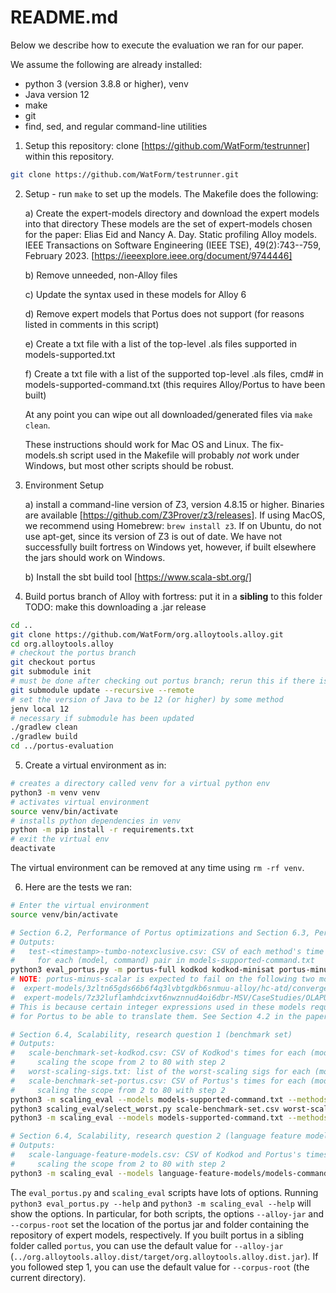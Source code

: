 # README.md

Below we describe how to execute the evaluation we ran for our paper.  

We assume the following are already installed:
- python 3 (version 3.8.8 or higher), venv
- Java version 12
- make
- git
- find, sed, and regular command-line utilities

1.  Setup this repository: clone [https://github.com/WatForm/testrunner] within this repository.
```bash
git clone https://github.com/WatForm/testrunner.git
```

2.  Setup - run `make` to set up the models.  The Makefile does the following:

    a) Create the expert-models directory and download the expert models into that directory
    These models are the set of expert-models chosen for the paper:
    Elias Eid and Nancy A. Day. Static profiling Alloy models. IEEE Transactions on Software Engineering (IEEE TSE), 49(2):743--759, February 2023. [https://ieeexplore.ieee.org/document/9744446] 

    b) Remove unneeded, non-Alloy files

    c) Update the syntax used in these models for Alloy 6

    d) Remove expert models that Portus does not support (for reasons listed in comments in this script)

    e) Create a txt file with a list of the top-level .als files supported in models-supported.txt

    f) Create a txt file with a list of the supported top-level .als files, cmd# in models-supported-command.txt (this requires Alloy/Portus to have been built)

    At any point you can wipe out all downloaded/generated files via `make clean`.

    These instructions should work for Mac OS and Linux.  The fix-models.sh script used in the Makefile will probably *not* work under Windows, but most other scripts should be robust.

3. Environment Setup

    a) install a command-line version of Z3, version 4.8.15 or higher.
    Binaries are available [https://github.com/Z3Prover/z3/releases].
    If using MacOS, we recommend using Homebrew: `brew install z3`.
    If on Ubuntu, do not use apt-get, since its version of Z3 is out of date.
    We have not successfully built fortress on Windows yet, however, if built elsewhere the jars should work on Windows.

    b) Install the sbt build tool [https://www.scala-sbt.org/]

4. Build portus branch of Alloy with fortress: put it in a **sibling** to this folder
   TODO: make this downloading a .jar release
```bash
cd ..
git clone https://github.com/WatForm/org.alloytools.alloy.git
cd org.alloytools.alloy
# checkout the portus branch
git checkout portus
git submodule init
# must be done after checking out portus branch; rerun this if there is an update to fortress
git submodule update --recursive --remote
# set the version of Java to be 12 (or higher) by some method
jenv local 12
# necessary if submodule has been updated
./gradlew clean
./gradlew build
cd ../portus-evaluation
```

5. Create a virtual environment as in:
```bash
# creates a directory called venv for a virtual python env
python3 -m venv venv
# activates virtual environment
source venv/bin/activate
# installs python dependencies in venv
python -m pip install -r requirements.txt
# exit the virtual env
deactivate
```
The virtual environment can be removed at any time using `rm -rf venv`.

6. Here are the tests we ran:
```bash
# Enter the virtual environment
source venv/bin/activate

# Section 6.2, Performance of Portus optimizations and Section 6.3, Performance compared to Kodkod
# Outputs:
#   test-<timestamp>-tumbo-notexclusive.csv: CSV of each method's time and satisfiability result
#     for each (model, command) pair in models-supported-command.txt
python3 eval_portus.py -m portus-full kodkod kodkod-minisat portus-minus-partition-mem-pred portus-minus-scalar portus-minus-constants-axioms -i 3 -t 300
# NOTE: portus-minus-scalar is expected to fail on the following two models:
#  expert-models/3zltn65gds66b6f4q3lvbtgdkb6snmuu-alloy/hc-atd/converge.als
#  expert-models/7z32luflamhdcixvt6nwznnud4oi6dbr-MSV/CaseStudies/OLAPUsagePrefs/OLAPUsagePrefs.als
# This is because certain integer expressions used in these models require the scalar optimizations enabled
# for Portus to be able to translate them. See Section 4.2 in the paper.

# Section 6.4, Scalability, research question 1 (benchmark set)
# Outputs:
#   scale-benchmark-set-kodkod.csv: CSV of Kodkod's times for each (model, command, sig) tuple,
#     scaling the scope from 2 to 80 with step 2
#   worst-scaling-sigs.txt: list of the worst-scaling sigs for each (model, command) pair
#   scale-benchmark-set-portus.csv: CSV of Portus's times for each (model, command, sig) tuple in worst-scaling-sigs.txt,
#     scaling the scope from 2 to 80 with step 2
python3 -m scaling_eval --models models-supported-command.txt --methods kodkod --start 2 --end 80 --step 2 --timeout 300 --out scale-benchmark-set-kodkod.csv
python3 scaling_eval/select_worst.py scale-benchmark-set.csv worst-scaling-sigs.txt
python3 -m scaling_eval --models models-supported-command.txt --methods portus-full --start 2 --end 80 --step 2 --timeout 300 --out scale-benchmark-set-portus.csv

# Section 6.4, Scalability, research question 2 (language feature models)
# Outputs:
#   scale-language-feature-models.csv: CSV of Kodkod and Portus's times for each (model, command, sig) tuple,
#     scaling the scope from 2 to 80 with step 2
python3 -m scaling_eval --models language-feature-models/models-command.txt --start 2 --end 80 --step 2 --timeout 300 --out scale-language-feature-models.csv
```

The `eval_portus.py` and `scaling_eval` scripts have lots of options. Running `python3 eval_portus.py --help` and `python3 -m scaling_eval --help` will show the options. In particular, for both scripts, the options `--alloy-jar` and `--corpus-root` set the location of the portus jar and folder containing the repository of expert models, respectively.  If you built portus in a sibling folder called `portus`, you can use the default value for `--alloy-jar` (`../org.alloytools.alloy.dist/target/org.alloytools.alloy.dist.jar`).  If you followed step 1, you can use the default value for `--corpus-root` (the current directory).
